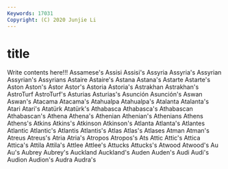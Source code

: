 ```yaml
---
Keywords: 17031
Copyright: (C) 2020 Junjie Li
---
```


# title

Write contents here!!!
Assamese's 
Assisi 
Assisi's 
Assyria 
Assyria's
Assyrian 
Assyrian's 
Assyrians 
Astaire 
Astaire's 
Astana 
Astana's 
Astarte 
Astarte's 
Aston
Aston's 
Astor 
Astor's 
Astoria 
Astoria's 
Astrakhan 
Astrakhan's 
AstroTurf 
AstroTurf's 
Asturias
Asturias's 
Asunción 
Asunción's 
Aswan 
Aswan's 
Atacama 
Atacama's 
Atahualpa 
Atahualpa's 
Atalanta
Atalanta's 
Atari 
Atari's 
Atatürk 
Atatürk's 
Athabasca 
Athabasca's 
Athabascan 
Athabascan's 
Athena
Athena's 
Athenian 
Athenian's 
Athenians 
Athens 
Athens's 
Atkins 
Atkins's 
Atkinson 
Atkinson's
Atlanta 
Atlanta's 
Atlantes 
Atlantic 
Atlantic's 
Atlantis 
Atlantis's 
Atlas 
Atlas's 
Atlases
Atman 
Atman's 
Atreus 
Atreus's 
Atria 
Atria's 
Atropos 
Atropos's 
Ats 
Attic
Attic's 
Attica 
Attica's 
Attila 
Attila's 
Attlee 
Attlee's 
Attucks 
Attucks's 
Atwood
Atwood's 
Au 
Au's 
Aubrey 
Aubrey's 
Auckland 
Auckland's 
Auden 
Auden's 
Audi
Audi's 
Audion 
Audion's 
Audra 
Audra's 
